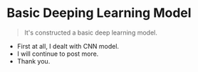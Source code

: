 # Basic Deeping Learning Model

> It's constructed a basic deep learning model.

* First at all, I dealt with CNN model.
* I will continue to post more.
* Thank you.
